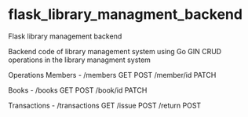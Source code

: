 # flask_library_managment_backend
Flask library management backend


Backend code of library management system using Go GIN CRUD operations in the library managment system

Operations Members - /members GET POST /member/id PATCH

Books - /books GET POST /book/id PATCH

Transactions - /transactions GET
               /issue POST
               /return POST
